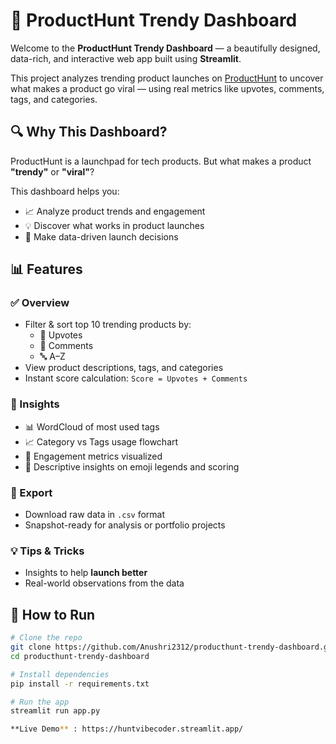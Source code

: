 # 🚀 ProductHunt Trendy Dashboard

Welcome to the **ProductHunt Trendy Dashboard** — a beautifully designed, data-rich, and interactive web app built using **Streamlit**.

This project analyzes trending product launches on [ProductHunt](https://www.producthunt.com/) to uncover what makes a product go viral — using real metrics like upvotes, comments, tags, and categories.

## 🔍 Why This Dashboard?

ProductHunt is a launchpad for tech products. But what makes a product **"trendy"** or **"viral"**?

This dashboard helps you:
- 📈 Analyze product trends and engagement
- 💡 Discover what works in product launches
- 🎯 Make data-driven launch decisions

## 📊 Features

### ✅ Overview
- Filter & sort top 10 trending products by:
  - 🔼 Upvotes
  - 💬 Comments
  - 🔤 A–Z
- View product descriptions, tags, and categories
- Instant score calculation: `Score = Upvotes + Comments`

### 🧠 Insights
- 📊 WordCloud of most used tags
- 📈 Category vs Tags usage flowchart
- 🧮 Engagement metrics visualized
- 🧾 Descriptive insights on emoji legends and scoring

### 💾 Export
- Download raw data in `.csv` format
- Snapshot-ready for analysis or portfolio projects

### 💡 Tips & Tricks
- Insights to help **launch better**
- Real-world observations from the data

## 🧠 How to Run

```bash
# Clone the repo
git clone https://github.com/Anushri2312/producthunt-trendy-dashboard.git
cd producthunt-trendy-dashboard

# Install dependencies
pip install -r requirements.txt

# Run the app
streamlit run app.py

**Live Demo** : https://huntvibecoder.streamlit.app/

